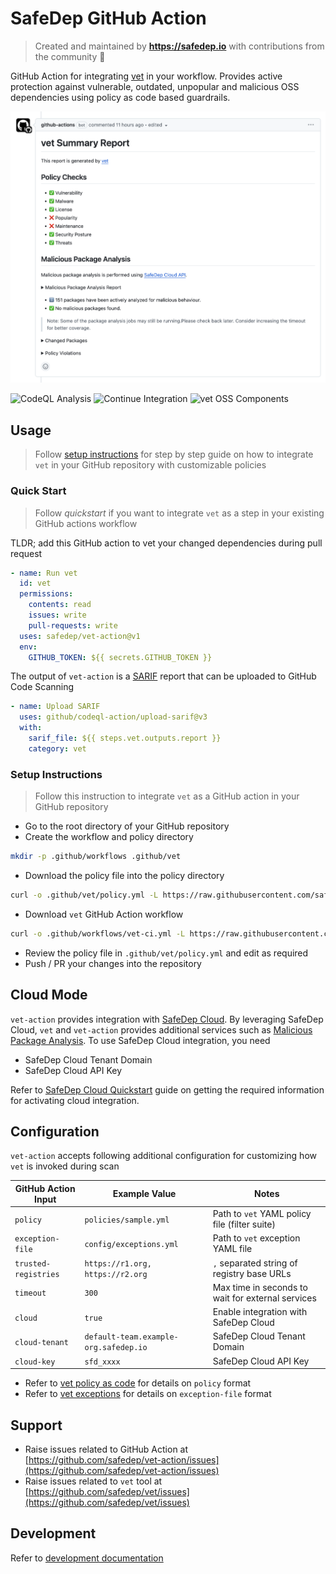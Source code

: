 # SafeDep GitHub Action

> Created and maintained by <b><a href="https://safedep.io/">https://safedep.io</a></b> with contributions from the community 🚀

GitHub Action for integrating [vet](https://github.com/safedep/vet) in your
workflow. Provides active protection against vulnerable, outdated, unpopular
and malicious OSS dependencies using policy as code based guardrails.

![Example Screenshot](./docs/assets/vet-action-malysis-1.png)

![CodeQL Analysis](https://github.com/safedep/vet-action/actions/workflows/codeql-analysis.yml/badge.svg)
![Continue Integration](https://github.com/safedep/vet-action/actions/workflows/ci.yml/badge.svg)
![vet OSS Components](https://github.com/safedep/vet-action/actions/workflows/vet.yml/badge.svg)

## Usage

> Follow [setup instructions](#setup-instructions) for step by step guide
> on how to integrate `vet` in your GitHub repository with customizable policies

### Quick Start

> Follow *quickstart* if you want to integrate `vet` as a step in your
> existing GitHub actions workflow

TLDR; add this GitHub action to vet your changed dependencies during pull request

```yaml
- name: Run vet
  id: vet
  permissions:
    contents: read
    issues: write
    pull-requests: write
  uses: safedep/vet-action@v1
  env:
    GITHUB_TOKEN: ${{ secrets.GITHUB_TOKEN }}
```

The output of `vet-action` is a [SARIF](https://docs.oasis-open.org/sarif/sarif/v2.1.0/sarif-v2.1.0.html)
report that can be uploaded to GitHub Code Scanning

```yaml
- name: Upload SARIF
  uses: github/codeql-action/upload-sarif@v3
  with:
    sarif_file: ${{ steps.vet.outputs.report }}
    category: vet
```

### Setup Instructions

> Follow this instruction to integrate `vet` as a GitHub action in your
> GitHub repository

- Go to the root directory of your GitHub repository
- Create the workflow and policy directory

```bash
mkdir -p .github/workflows .github/vet
```

- Download the policy file into the policy directory

```bash
curl -o .github/vet/policy.yml -L https://raw.githubusercontent.com/safedep/vet-action/main/example/policy.yml
```

- Download `vet` GitHub Action workflow

```bash
curl -o .github/workflows/vet-ci.yml -L https://raw.githubusercontent.com/safedep/vet-action/main/example/vet-ci.yml
```

- Review the policy file in `.github/vet/policy.yml` and edit as required
- Push / PR your changes into the repository

## Cloud Mode

`vet-action` provides integration with [SafeDep Cloud](https://docs.safedep.io/cloud).
By leveraging SafeDep Cloud, `vet` and `vet-action` provides additional services such
as [Malicious Package Analysis](https://docs.safedep.io/cloud/malware-analysis).
To use SafeDep Cloud integration, you need

- SafeDep Cloud Tenant Domain
- SafeDep Cloud API Key

Refer to [SafeDep Cloud Quickstart](https://docs.safedep.io/cloud/quickstart) guide on
getting the required information for activating cloud integration.

## Configuration

`vet-action` accepts following additional configuration for customizing how
`vet` is invoked during scan

<!-- markdownlint-disable MD013 -->
| GitHub Action Input  | Example Value                         | Notes                                             |
| -------------------- | ------------------------------------- | ------------------------------------------------- |
| `policy`             | `policies/sample.yml`                 | Path to `vet` YAML policy file (filter suite)     |
| `exception-file`     | `config/exceptions.yml`               | Path to `vet` exception YAML file                 |
| `trusted-registries` | `https://r1.org, https://r2.org`      | `,` separated string of registry base URLs        |
| `timeout`            | `300`                                 | Max time in seconds to wait for external services |
| `cloud`              | `true`                                | Enable integration with SafeDep Cloud             |
| `cloud-tenant`       | `default-team.example-org.safedep.io` | SafeDep Cloud Tenant Domain                       |
| `cloud-key`          | `sfd_xxxx`                            | SafeDep Cloud API Key                             |

- Refer to [vet policy as code](https://docs.safedep.io/advanced/polic-as-code) for details on `policy` format
- Refer to [vet exceptions](https://docs.safedep.io/advanced/exceptions) for details on `exception-file` format
<!-- markdownlint-enable MD013 -->

## Support

- Raise issues related to GitHub Action at [https://github.com/safedep/vet-action/issues](https://github.com/safedep/vet-action/issues)
- Raise issues related to `vet` tool at [https://github.com/safedep/vet/issues](https://github.com/safedep/vet/issues)

## Development

Refer to [development documentation](docs/development.md)
